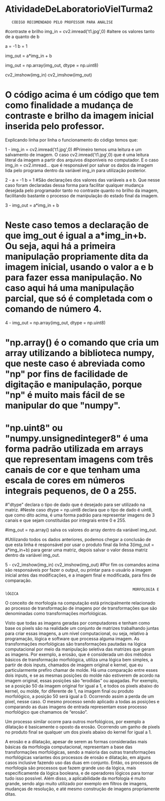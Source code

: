 # AtividadeDeLaboratorioVielTurma2

       CÓDIGO RECOMENDADO PELO PROFESSOR PARA ANÁLISE
#contraste e brilho
img_in = cv2.imread('t1.jpg',0)
#altere os valores tanto de a quanto de b

a = -1 
b = 1

img_out = a*img_in + b

img_out = np.array(img_out, dtype = np.uint8)

cv2_imshow(img_in)
cv2_imshow(img_out)

# O código acima é um código que tem como finalidade a mudança de contraste e brilho da imagem inicial inserida pelo professor.
Explicando linha por linha o funcionamento do código temos que:

1 - img_in = cv2.imread('t1.jpg',0) 
#Primeiro temos uma leitura e um salvamento de imagem. O caso cv2.imread('t1.jpg',0) que é uma leitura literal da imagem a partir dos arquivos disponíveis no computador. E o caso img_in = cv2.imread... que é responsável por salvar os dados da imagem lida pelo programa dentro da variável img_in para utilização posterior.

2 - a = -1
    b =  1
#São declarações dos valores das variáveis a e b. Que nesse caso foram declaradas dessa forma para facilitar qualquer mudança desejada pelo programador tanto no contraste quanto no brilho da imagem, facilitando bastante o processo de manipulação do estado final da imagem.
    
3 - img_out = a*img_in + b
# Neste caso temos a declaração de que img_out é igual a a*img_in+b. Ou seja, aqui há a primeira manipulação propriamente dita da imagem inicial, usando o valor a e b para fazer essa manipulação. No caso aqui há uma manipulação parcial, que só é completada com o comando de número 4.

4 - img_out = np.array(img_out, dtype = np.uint8)
# "np.array() é o comando que cria um array utilizando a biblioteca numpy, que neste caso é abreviada como "np" por fins de facilidade de digitação e manipulação, porque "np" é muito mais fácil de se manipular do que "numpy".

# "np.uint8" ou "numpy.unsignedinteger8" é uma forma padrão utilizada em arrays que representam imagens com três canais de cor e que tenham uma escala de cores em números integrais pequenos, de 0 a 255.

#"dtype" declara o tipo de dado que é desejado para ser utilizado na matriz. 
#Neste caso dtype = np.uint8 declara que o tipo de dado é uint8, que como dito acima, é uma forma padrão para representar imagens de 3 canais e que sejam constituidas por integrais entre 0 e 255.

#img_out = np.array() salva os valores do array dentro da variável img_out.

#Utilizando todos os dados anteriores, podemos chegar a conclusão de que esta linha é responsável por usar o produto final da linha 3(img_out = a*img_in+b) para gerar uma matriz, depois salvar o valor dessa matriz dentro da variável img_out.

5 - cv2_imshow(img_in)
    cv2_imshow(img_out)
#Por fim os comandos acima são responsáveis por fazer o output, ou printar para o usuário a imagem inicial antes das modificações, e a imagem final e modificada, para fins de comparação.


                                                             
                                                              MORFOLOGIA E lÓGICA
O conceito de morfologia na computação está principalmente relacionado ao processo de transformação de imagens por de transformações que são denominadas como transformações morfológicas.

Visto que todas as imagens geradas por computadores e tenham como base os pixels são na realidade um conjunto de matrizes trabalhando juntas para criar essas imagens, a um nível computacional, ou seja, relativo à programação, lógica e software que processa alguma imagem. As transformações morfológicas são transformações pautadas na lógica computacional por meio da manipulação seletiva das matrizes que geram as imagens. Por exemplo, a erosão, que é considerada um dos métodos básicos de transformação morfológica, utiliza uma lógica bem simples, a partir de dois inputs, chamados de imagem original e kernel, que eu particularmente prefiro chamar de molde. Há uma comparação entre esses dois inputs, e se as mesmas posições do molde não estiverem de acordo na imagem original, essas posições são “erodidas” ou apagadas. Por exemplo, se a posição 50 da imagem original for igual a 1,  e todos os pixels abaixo do kernel, ou molde, for diferente de 1, na imagem final ou produto morfológico,  a posição 50 será igual a 0. Ocorrendo assim a perda de um pixel, nesse caso. O mesmo processo sendo aplicado a todas as posições e comparando as duas imagens de entrada representam esse processo morfológico que chamamos de “erosão”.

Um processo similar ocorre para outros morfológicos, por exemplo a dilatação é basicamente o oposto da erosão. Ocorrendo um ganho de pixels no produto final se qualquer um dos pixels abaixo do kernel for igual a 1. 

A erosão e a dilatação, apesar de serem as formas consideradas mais básicas da morfologia computacional, representam a base das transformações morfológicas, sendo a maioria das outras transformações morfológicas variantes dos processos de erosão e dilatação, em alguns casos inclusive fazendo uso das duas em conjunto.
Então, os processos de morfologia são processos que fazem grande uso da lógica, mais especificamente da lógica booleana, e de operadores lógicos para tornar tudo isso possível. Além disso, a aplicabilidade da morfologia é muito grande, sendo algo muito utilizado por exemplo em filtros de imagens, mudanças de resolução, e até mesmo construção de imagens propriamente ditas. 
